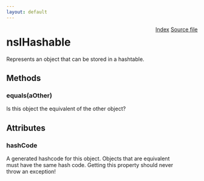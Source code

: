```yaml
---
layout: default
---
```

<div class='links' style='float:right'><a href="../index.html">Index</a>
<a href="http://dxr.mozilla.org/mozilla-central/source/xpcom/ds/nsIHashable.idl">Source file</a>
</div>

# nsIHashable #
  
Represents an object that can be stored in a hashtable.  
  

## Methods ##

### equals(aOther) ###
  
Is this object the equivalent of the other object?  
  

## Attributes ##

### hashCode ###
  
A generated hashcode for this object. Objects that are equivalent  
must have the same hash code. Getting this property should never  
throw an exception!  
  
